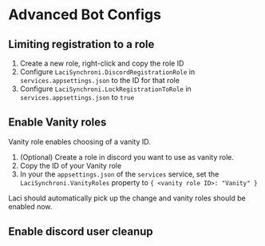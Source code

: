# Advanced Bot Configs
## Limiting registration to a role
1. Create a new role, right-click and copy the role ID
2. Configure  ``LaciSynchroni.DiscordRegistrationRole`` in ``services.appsettings.json`` to the ID for that role
3. Configure  ``LaciSynchroni.LockRegistrationToRole`` in ``services.appsettings.json`` to ``true``

## Enable Vanity roles
Vanity role enables choosing of a vanity ID.
1. (Optional) Create a role in discord you want to use as vanity role.
2. Copy the ID of your Vanity role
3. In your the ``appsettings.json`` of the ``services`` service, set the ``LaciSynchroni.VanityRoles`` property to ``{ <vanity role ID>: "Vanity" }``

Laci should automatically pick up the change and vanity roles should be enabled now.

## Enable discord user cleanup